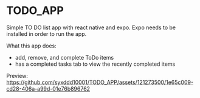 # TODO_APP
Simple TO DO list app with react native and expo.
Expo needs to be installed in order to run the app.

What this app does: 
- add, remove, and complete ToDo items
- has a completed tasks tab to view the recently completed items

Preview:
https://github.com/syxddd10001/TODO_APP/assets/121273500/1e65c009-cd28-406a-a99d-01e76b896762

